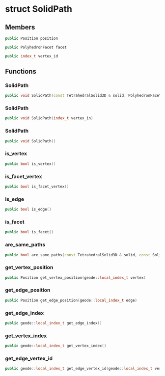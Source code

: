 # struct SolidPath


## Members

```cpp
public Position position

```

```cpp
public PolyhedronFacet facet

```

```cpp
public index_t vertex_id

```



## Functions

### SolidPath

```cpp
public void SolidPath(const TetrahedralSolid3D & solid, PolyhedronFacet facet_in, Position position_in)
```


### SolidPath

```cpp
public void SolidPath(index_t vertex_in)
```


### SolidPath

```cpp
public void SolidPath()
```


### is_vertex

```cpp
public bool is_vertex()
```


### is_facet_vertex

```cpp
public bool is_facet_vertex()
```


### is_edge

```cpp
public bool is_edge()
```


### is_facet

```cpp
public bool is_facet()
```


### are_same_paths

```cpp
public bool are_same_paths(const TetrahedralSolid3D & solid, const SolidPath & other)
```


### get_vertex_position

```cpp
public Position get_vertex_position(geode::local_index_t vertex)
```


### get_edge_position

```cpp
public Position get_edge_position(geode::local_index_t edge)
```


### get_edge_index

```cpp
public geode::local_index_t get_edge_index()
```


### get_vertex_index

```cpp
public geode::local_index_t get_vertex_index()
```


### get_edge_vertex_id

```cpp
public geode::local_index_t get_edge_vertex_id(geode::local_index_t vertex)
```




